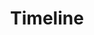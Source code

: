 ---
title: Timeline
type: keyvalue
order: 4
items:
    - key: 9 Jun 2025, Call for Participation
      value: Join us and transform the future of education.
    - key: 19 Sep 2025, Applications Deadline
      value: Time's up -- let's hope you made it!
    - key: 22 Sep 2025, Evaluation of Applications
      value: Our panel will review all submissions and select the most promising ideas.
    - key: 26 Sep 2025, Finalists Announcement
      value: We will notify the candidates that have been selected to participate in the event.
    - key: 2 - 3 Oct 2025, Hacking
      value: Enjoy a two day event packed with the greatest minds and start hacking!
---